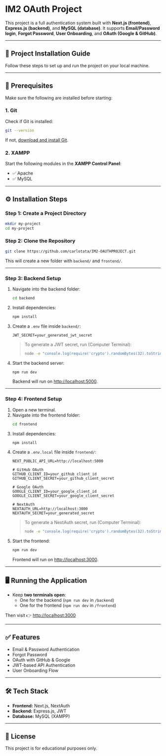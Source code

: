 # IM2 OAuth Project

This project is a full authentication system built with **Next.js (frontend)**, **Express.js (backend)**, and **MySQL (database)**. It supports **Email/Password login**, **Forgot Password**, **User Onboarding**, and **OAuth (Google & GitHub)**.

---

## 🚀 Project Installation Guide

Follow these steps to set up and run the project on your local machine.

---

## 📌 Prerequisites

Make sure the following are installed before starting:

### 1. Git
Check if Git is installed:
```bash
git --version
```
If not, [download and install Git](https://git-scm.com/downloads).

### 2. XAMPP
Start the following modules in the **XAMPP Control Panel**:
- ✅ Apache  
- ✅ MySQL  

---

## ⚙️ Installation Steps

### Step 1: Create a Project Directory
```bash
mkdir my-project
cd my-project
```

### Step 2: Clone the Repository
```bash
git clone https://github.com/carlotata/IM2-OAUTHPROJECT.git
```

This will create a new folder with `backend/` and `frontend/`.

---

### Step 3: Backend Setup

1. Navigate into the backend folder:
   ```bash
   cd backend
   ```
2. Install dependencies:
   ```bash
   npm install
   ```
3. Create a `.env` file inside `backend/`:
   ```env
   JWT_SECRET=your_generated_jwt_secret
   ```
   > To generate a JWT secret, run (Computer Terminal):
   > ```bash
   > node -e "console.log(require('crypto').randomBytes(32).toString('hex'))"
   > ```
4. Start the backend server:
   ```bash
   npm run dev
   ```
   Backend will run on [http://localhost:5000](http://localhost:5000).

---

### Step 4: Frontend Setup

1. Open a new terminal.
2. Navigate into the frontend folder:
   ```bash
   cd frontend
   ```
3. Install dependencies:
   ```bash
   npm install
   ```
4. Create a `.env.local` file inside `frontend/`:
   ```env
   NEXT_PUBLIC_API_URL=http://localhost:5000

   # GitHub OAuth
   GITHUB_CLIENT_ID=your_github_client_id
   GITHUB_CLIENT_SECRET=your_github_client_secret

   # Google OAuth
   GOOGLE_CLIENT_ID=your_google_client_id
   GOOGLE_CLIENT_SECRET=your_google_client_secret

   # NextAuth
   NEXTAUTH_URL=http://localhost:3000
   NEXTAUTH_SECRET=your_generated_secret
   ```
   > To generate a NextAuth secret, run (Computer Terminal):
   > ```bash
   > node -e "console.log(require('crypto').randomBytes(32).toString('base64'))"
   > ```
5. Start the frontend:
   ```bash
   npm run dev
   ```
   Frontend will run on [http://localhost:3000](http://localhost:3000).

---

## 🖥 Running the Application

- Keep **two terminals open**:  
  - One for the backend (`npm run dev` in `/backend`)  
  - One for the frontend (`npm run dev` in `/frontend`)  

Then visit 👉 [http://localhost:3000](http://localhost:3000)

---

## ✅ Features
- Email & Password Authentication  
- Forgot Password  
- OAuth with GitHub & Google  
- JWT-based API Authentication  
- User Onboarding Flow  

---

## 🛠 Tech Stack
- **Frontend:** Next.js, NextAuth  
- **Backend:** Express.js, JWT  
- **Database:** MySQL (XAMPP)  

---

## 📖 License
This project is for educational purposes only.
